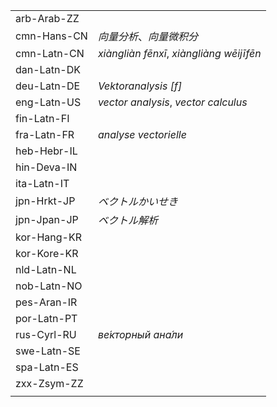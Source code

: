 | | |
|-|-|
| arb-Arab-ZZ |  |
| cmn-Hans-CN | _向量分析_、_向量微积分_ |
| cmn-Latn-CN | _xiàngliàn fēnxī_, _xiàngliàng wēijīfēn_ |
| dan-Latn-DK |  |
| deu-Latn-DE | _Vektoranalysis [f]_ |
| eng-Latn-US | _vector analysis_, _vector calculus_ |
| fin-Latn-FI |  |
| fra-Latn-FR | _analyse vectorielle_ |
| heb-Hebr-IL |  |
| hin-Deva-IN |  |
| ita-Latn-IT |  |
| jpn-Hrkt-JP | _ベクトルかいせき_ |
| jpn-Jpan-JP | _ベクトル解析_ |
| kor-Hang-KR |  |
| kor-Kore-KR |  |
| nld-Latn-NL |  |
| nob-Latn-NO |  |
| pes-Aran-IR |  |
| por-Latn-PT |  |
| rus-Cyrl-RU | _ве́кторный ана́ли_ |
| swe-Latn-SE |  |
| spa-Latn-ES |  |
| zxx-Zsym-ZZ |  |
|  |  |
